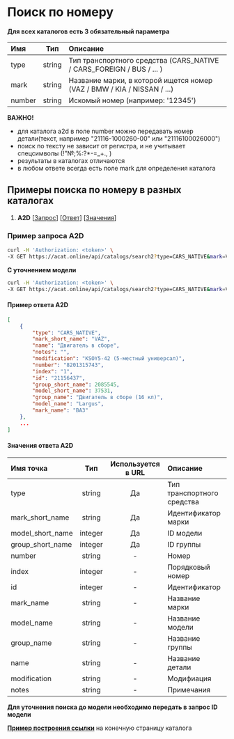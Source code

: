 # Поиск по номеру

**Для всех каталогов есть 3 обязательный параметра**

| Имя | Тип | Описание |
| :---- | :------: | :--------------- |
| type | string  | Тип транспортного средства (CARS_NATIVE / CARS_FOREIGN / BUS /  ... ) |
| mark | string | Название марки, в которой ищется номер (VAZ / BMW / KIA / NISSAN / ...) |
| number | string  | Искомый номер (например: '12345') |

**ВАЖНО!**

- для каталога a2d в поле number можно передавать номер детали(текст, например "21116-1000260-00" или "21116100026000")
- поиск по тексту не зависит от регистра, и не учитывает спецсимволы (!"№;%:?*-=_+., )
- результаты в каталогах отличаются
- в любом ответе всегда есть поле mark для определения каталога

## Примеры поиска по номеру в разных каталогах

1. **A2D** [[Запрос](search_numbers.md#Пример-запроса-a2d)] [[Ответ](search_numbers.md#Пример-ответа-a2d)] [[Значения](search_numbers.md#Значения-ответа-a2d)]

### Пример запроса A2D

```bash
curl -H 'Authorization: <token>' \
-X GET https://acat.online/api/catalogs/search2?type=CARS_NATIVE&mark=VAZ&number=21116-1000260-00
```
**С уточнением модели**
```bash
curl -H 'Authorization: <token>' \
-X GET https://acat.online/api/catalogs/search2?type=CARS_NATIVE&mark=VAZ&number=8201315743&model=37531
```

#### Пример ответа A2D

```json
[
    {        
        "type": "CARS_NATIVE",
        "mark_short_name": "VAZ",
        "name": "Двигатель в сборе",
        "notes": "",
        "modification": "KSOY5-42 (5-местный универсал)",
        "number": "8201315743",
        "index": "1",
        "id": "21156437",
        "group_short_name": 2085545,
        "model_short_name": 37531,
        "group_name": "Двигатель в сборе (16 кл)",
        "model_name": "Largus",
        "mark_name": "ВАЗ"
    },
    ...
]
```

#### Значения ответа A2D

| Имя точка | Тип | Используется в URL | Описание |
| :---- | :------: | :------: | :--------------- |
| type | string | Да | Тип транспортного средства |
| mark_short_name | string | Да | Идентификатор марки |
| model_short_name | integer | Да | ID модели |
| group_short_name | integer | Да | ID группы |
| number | string | - | Номер |
| index | integer | - | Порядковый номер |
| id | integer | - | Идентификатор |
| mark_name | string | - | Название марки |
| model_name | string | - | Название модели |
| group_name | string | - | Название группы |
| name | string | - | Название детали |
| modification | string | - | Модифиация |
| notes | string | - | Примечания |

**Для уточнения поиска до модели необходимо передать в запрос ID модели**

[**Пример построения ссылки**](https://github.com/AutoDealerRu/acat-online-example/blob/master/templates/a2d/search.php#L21) на конечную страницу каталога